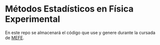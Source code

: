 # Métodos Estadísticos en Física Experimental
En este repo se almacenará el código que use y genere durante la cursada de [MEFE](http://materias.df.uba.ar/meefea2023c1/).
